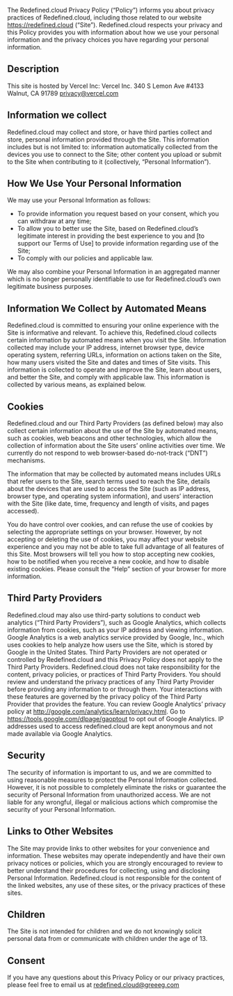The Redefined.cloud Privacy Policy (“Policy”) informs you about privacy practices of Redefined.cloud, including those related to our website https://redefined.cloud (“Site”). Redefined.cloud respects your privacy and this Policy provides you with information about how we use your personal information and the privacy choices you have regarding your personal information.

## Description

This site is hosted by Vercel Inc:
Vercel Inc.
340 S Lemon Ave #4133
Walnut, CA 91789
privacy@vercel.com

## Information we collect

Redefined.cloud may collect and store, or have third parties collect and store, personal information provided through the Site. This information includes but is not limited to: information automatically collected from the devices you use to connect to the Site; other content you upload or submit to the Site when contributing to it (collectively, “Personal Information”).

## How We Use Your Personal Information

We may use your Personal Information as follows:

- To provide information you request based on your consent, which you can withdraw at any time;
- To allow you to better use the Site, based on Redefined.cloud’s legitimate interest in providing the best experience to you and [to support our Terms of Use] to provide information regarding use of the Site;
- To comply with our policies and applicable law.

We may also combine your Personal Information in an aggregated manner which is no longer personally identifiable to use for Redefined.cloud’s own legitimate business purposes.

## Information We Collect by Automated Means

Redefined.cloud is committed to ensuring your online experience with the Site is informative and relevant. To achieve this, Redefined.cloud collects certain information by automated means when you visit the Site. Information collected may include your IP address, internet browser type, device operating system, referring URLs, information on actions taken on the Site, how many users visited the Site and dates and times of Site visits. This information is collected to operate and improve the Site, learn about users, and better the Site, and comply with applicable law. This information is collected by various means, as explained below.

## Cookies

Redefined.cloud and our Third Party Providers (as defined below) may also collect certain information about the use of the Site by automated means, such as cookies, web beacons and other technologies, which allow the collection of information about the Site users’ online activities over time. We currently do not respond to web browser-based do-not-track (“DNT”) mechanisms.

The information that may be collected by automated means includes URLs that refer users to the Site, search terms used to reach the Site, details about the devices that are used to access the Site (such as IP address, browser type, and operating system information), and users’ interaction with the Site (like date, time, frequency and length of visits, and pages accessed).

You do have control over cookies, and can refuse the use of cookies by selecting the appropriate settings on your browser. However, by not accepting or deleting the use of cookies, you may affect your website experience and you may not be able to take full advantage of all features of this Site. Most browsers will tell you how to stop accepting new cookies, how to be notified when you receive a new cookie, and how to disable existing cookies. Please consult the “Help” section of your browser for more information.

## Third Party Providers

Redefined.cloud may also use third-party solutions to conduct web analytics (“Third Party Providers”), such as Google Analytics, which collects information from cookies, such as your IP address and viewing information. Google Analytics is a web analytics service provided by Google, Inc., which uses cookies to help analyze how users use the Site, which is stored by Google in the United States. Third Party Providers are not operated or controlled by Redefined.cloud and this Privacy Policy does not apply to the Third Party Providers. Redefined.cloud does not take responsibility for the content, privacy policies, or practices of Third Party Providers. You should review and understand the privacy practices of any Third Party Provider before providing any information to or through them. Your interactions with these features are governed by the privacy policy of the Third Party Provider that provides the feature. You can review Google Analytics’ privacy policy at http://google.com/analytics/learn/privacy.html. Go to https://tools.google.com/dlpage/gaoptout to opt out of Google Analytics. IP addresses used to access redefined.cloud are kept anonymous and not made available via Google Analytics.

## Security

The security of information is important to us, and we are committed to using reasonable measures to protect the Personal Information collected. However, it is not possible to completely eliminate the risks or guarantee the security of Personal Information from unauthorized access. We are not liable for any wrongful, illegal or malicious actions which compromise the security of your Personal Information.

## Links to Other Websites

The Site may provide links to other websites for your convenience and information. These websites may operate independently and have their own privacy notices or policies, which you are strongly encouraged to review to better understand their procedures for collecting, using and disclosing Personal Information. Redefined.cloud is not responsible for the content of the linked websites, any use of these sites, or the privacy practices of these sites.

## Children

The Site is not intended for children and we do not knowingly solicit personal data from or communicate with children under the age of 13.

## Consent

If you have any questions about this Privacy Policy or our privacy practices, please feel free to email us at redefined.cloud@greeeg.com
